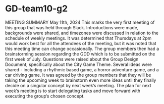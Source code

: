 # GD-team10-g2
MEETING SUMMARY
May 11th, 2024
This marks the very first meeting of this group that was held through Slack. Introductions were made, backgrounds were shared, and timezones were discussed in relation to the schedule of weekly meetings. It was determined that Thursdays at 2pm would work best for all the attendees of the meeting, but it was noted that this meeting time can change occasionally. The group members then had a brainstorming session regarding the GDD which is to be submitted on the first week of July. Questions were raised about the Group Design Document, specifically about the City Game Theme. Several ideas were shared - including a rhythmic based game, a horror adventure game, and a car driving game. It was agreed by the group members that they will be taking the upcoming week to brainstorm even more ideas until they finally decide on a singular concept by next week’s meeting. The plan for next week’s meeting is to start delegating tasks and move forward with executing the group’s chosen concept.
